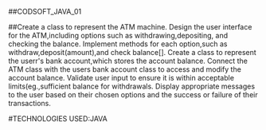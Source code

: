 ##CODSOFT_JAVA_01

##Create a class to represent the ATM machine.
Design the user interface for the ATM,including options such as withdrawing,depositing, and checking the balance.
Implement methods for each option,such as withdraw,deposit(amount),and check balance[].
Create a class to represent the userr's bank account,which stores the account balance.
Connect the ATM class with the users bank account class to access and modify the account balance.
Validate user input to ensure it is within acceptable limits(eg.,sufficient balance for withdrawals.
Display appropriate messages to the user based on their chosen options and the success or failure of their transactions.

#TECHNOLOGIES USED:JAVA

